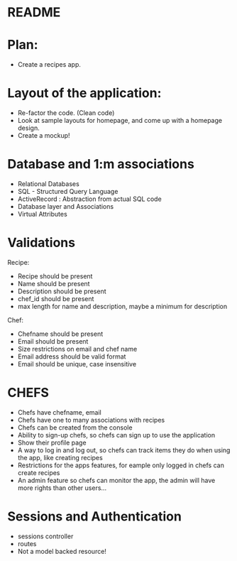 # README

# Plan:

  - Create a recipes app.


# Layout of the application:

  - Re-factor the code. (Clean code)
  - Look at sample layouts for homepage, and come up with a homepage design.
  - Create a mockup!

# Database and 1:m associations

  - Relational Databases
  - SQL - Structured Query Language
  - ActiveRecord : Abstraction from actual SQL code
  - Database layer and Associations
  - Virtual Attributes

# Validations

  Recipe:
  - Recipe should be present
  - Name should be present
  - Description should be present
  - chef_id should be present
  - max length for name and description, maybe a minimum for description

  Chef:
  - Chefname should be present
  - Email should be present
  - Size restrictions on email and chef name
  - Email address should be valid format
  - Email should be unique, case insensitive

  # CHEFS
  - Chefs have chefname, email
  - Chefs have one to many associations with recipes
  - Chefs can be created from the console
  - Ability to sign-up chefs, so chefs can sign up to use the application
  - Show their profile page
  - A way to log in and log out, so chefs can track items they do when using the app, like creating recipes
  - Restrictions for the apps features, for eample only logged in chefs can create recipes
  - An admin feature so chefs can monitor the app, the admin will have more rights than other users...

# Sessions and Authentication

  - sessions controller
  - routes
  - Not a model backed resource!